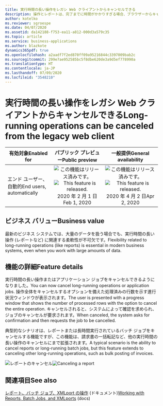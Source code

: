```yaml
---
title: 実行時間の長い操作をレガシ Web クライアントからキャンセルできる
description: 操作とレポートは、完了までに時間がかかりすぎる場合、ブラウザーからキャンセルできます。
author: kotelko
ms.reviewer: sgroespe
ms.date: 04/07/2020
ms.assetid: da142188-f753-ea11-a812-000d3a579c35
ms.topic: article
ms.service: business-applications
ms.author: blazkote
dynamics365pdf: true
ms.openlocfilehash: a2aadf7f2ed870ff09a95216844c3397009bab2c
ms.sourcegitcommit: 299e7ae952585bc5f8dbe620de3a9d5ef778990a
ms.translationtype: HT
ms.contentlocale: ja-JP
ms.lasthandoff: 07/09/2020
ms.locfileid: "3548210"
---
```

# <a name="long-running-operations-can-be-canceled-from-the-legacy-web-client"></a><span data-ttu-id="e9e6c-103">実行時間の長い操作をレガシ Web クライアントからキャンセルできる</span><span class="sxs-lookup"><span data-stu-id="e9e6c-103">Long-running operations can be canceled from the legacy web client</span></span>


| <span data-ttu-id="e9e6c-104">有効対象</span><span class="sxs-lookup"><span data-stu-id="e9e6c-104">Enabled for</span></span>    |  <span data-ttu-id="e9e6c-105">パブリック プレビュー</span><span class="sxs-lookup"><span data-stu-id="e9e6c-105">Public preview</span></span> | <span data-ttu-id="e9e6c-106">一般提供</span><span class="sxs-lookup"><span data-stu-id="e9e6c-106">General availability</span></span> | 
| ---------- | :----------: |:----------: |
|<span data-ttu-id="e9e6c-107">エンド ユーザー、自動的</span><span class="sxs-lookup"><span data-stu-id="e9e6c-107">End users, automatically</span></span>|<span data-ttu-id="e9e6c-108">![この機能はリリース済みです。](/dynamics365-release-plan/media/green-checkmark.png "この機能はリリース済みです。")</span><span class="sxs-lookup"><span data-stu-id="e9e6c-108">![This feature is released.](/dynamics365-release-plan/media/green-checkmark.png "This feature is released.")</span></span> <span data-ttu-id="e9e6c-109">2020 年 2 月 1 日</span><span class="sxs-lookup"><span data-stu-id="e9e6c-109">Feb 1, 2020</span></span>| <span data-ttu-id="e9e6c-110">![この機能はリリース済みです。](/dynamics365-release-plan/media/green-checkmark.png "この機能はリリース済みです。")</span><span class="sxs-lookup"><span data-stu-id="e9e6c-110">![This feature is released.](/dynamics365-release-plan/media/green-checkmark.png "This feature is released.")</span></span> <span data-ttu-id="e9e6c-111">2020 年 4 月 2 日</span><span class="sxs-lookup"><span data-stu-id="e9e6c-111">Apr 2, 2020</span></span>|


## <a name="business-value"></a><span data-ttu-id="e9e6c-112">ビジネス バリュー</span><span class="sxs-lookup"><span data-stu-id="e9e6c-112">Business value</span></span>
<!-- bv start -->
<span data-ttu-id="e9e6c-113">最新のビジネス システムでは、大量のデータを扱う場合でも、実行時間の長い操作 (レポートなど) に関連する柔軟性が不可欠です。</span><span class="sxs-lookup"><span data-stu-id="e9e6c-113">Flexibility related to long-running operations (like reports) is essential in modern business systems, even when you work with large amounts of data.</span></span>
<!-- bv end -->



## <a name="feature-details"></a><span data-ttu-id="e9e6c-114">機能の詳細</span><span class="sxs-lookup"><span data-stu-id="e9e6c-114">Feature details</span></span>
<!--feature detail start -->
<span data-ttu-id="e9e6c-115">実行時間の長い操作またはアプリケーション ジョブをキャンセルできるようになりました。</span><span class="sxs-lookup"><span data-stu-id="e9e6c-115">You can now cancel long-running operations or application jobs.</span></span> <span data-ttu-id="e9e6c-116">操作全体をキャンセルするオプションを備えた処理済みの行数を示す進行状況ウィンドウが表示されます。</span><span class="sxs-lookup"><span data-stu-id="e9e6c-116">The user is presented with a progress window that shows the number of processed rows with the option to cancel the entire operation.</span></span> <span data-ttu-id="e9e6c-117">キャンセルされると、システムによって確認を求められ、ジョブのキャンセルが要求されます。</span><span class="sxs-lookup"><span data-stu-id="e9e6c-117">When canceled, the system asks for confirmation and then requests the job to be cancelled.</span></span>

<span data-ttu-id="e9e6c-118">典型的なシナリオは、レポートまたは長時間実行されているバッチ ジョブをキャンセルする機能ですが、この機能は、請求書の一括転記など、他の実行時間の長い操作のキャンセルにまで拡張されます。</span><span class="sxs-lookup"><span data-stu-id="e9e6c-118">A typical scenario is the ability to cancel reports or long-running batch jobs, but this feature extends to canceling other long-running operations, such as bulk posting of invoices.</span></span>
<!--feature detail end -->

<span data-ttu-id="e9e6c-119">![レポートのキャンセル](media/cancel-report.png "レポートのキャンセル")</span><span class="sxs-lookup"><span data-stu-id="e9e6c-119">![Canceling a report](media/cancel-report.png "Canceling a report")</span></span>
<!-- Picture 1 -->









## <a name="see-also"></a><span data-ttu-id="e9e6c-120">関連項目</span><span class="sxs-lookup"><span data-stu-id="e9e6c-120">See also</span></span>

<!--docs start-->
<span data-ttu-id="e9e6c-121">[レポート、バッチ ジョブ、XMLport の操作](https://docs.microsoft.com/dynamics365/business-central/ui-work-report) (ドキュメント)</span><span class="sxs-lookup"><span data-stu-id="e9e6c-121">[Working with Reports, Batch Jobs, and XMLports](https://docs.microsoft.com/dynamics365/business-central/ui-work-report) (docs)</span></span>
<!--docs end-->
